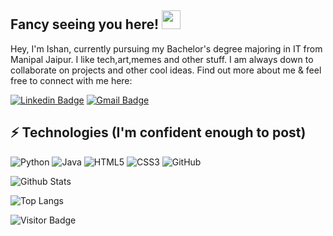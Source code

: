 ## Fancy seeing you here! <img src="https://raw.githubusercontent.com/legitishan/legitishan/master/wave.gif" width="30px">

Hey, I'm Ishan, currently pursuing my Bachelor's degree majoring in IT from Manipal Jaipur. I like tech,art,memes and other stuff. I am always down to collaborate on projects and other cool ideas. Find out more about me & feel free to connect with me here:

[![Linkedin Badge](https://img.shields.io/badge/-Ishan-blue?style=flat-square&logo=Linkedin&logoColor=white&link=www.linkedin.com/in/ishan-mishra-5339821b4/)](https://www.linkedin.com/in/ishan-mishra-5339821b4/)
[![Gmail Badge](https://img.shields.io/badge/-Ishan-c14438?style=flat-square&logo=Gmail&logoColor=white&link=mailto:ishanmishraglobal@gmail.com)](mailto:ishanmishraglobal@gmail.com)

## ⚡ Technologies (I'm confident enough to post)

![Python](https://img.shields.io/badge/-Python-black?style=flat-square&logo=Python)
![Java](https://img.shields.io/badge/-java-E34A86?style=flat-square&logo=java)
![HTML5](https://img.shields.io/badge/-HTML5-E34F26?style=flat-square&logo=html5&logoColor=white)
![CSS3](https://img.shields.io/badge/-CSS3-1572B6?style=flat-square&logo=css3)
![GitHub](https://img.shields.io/badge/-GitHub-181717?style=flat-square&logo=github)


![Github Stats](https://github-readme-stats.vercel.app/api?username=legitishan&count_private=true&show_icons=true&include_all_commits=true)
 
 
 
![Top Langs](https://github-readme-stats.vercel.app/api/top-langs/?username=legitishan&hide=TeX&layout=compact)



![Visitor Badge](https://visitor-badge.laobi.icu/badge?page_id=legitishan.legitishan)
